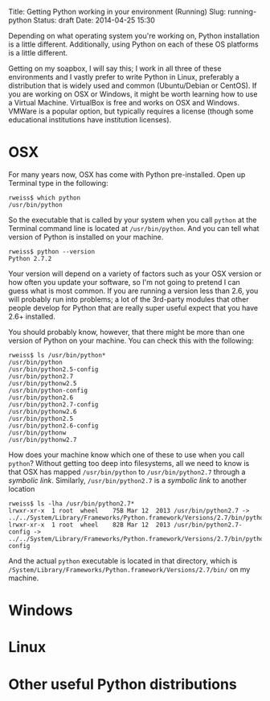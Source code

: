 Title: Getting Python working in your environment (Running)
Slug: running-python
Status: draft
Date: 2014-04-25 15:30

Depending on what operating system you're working on, Python installation is a little different.  Additionally, using Python on each of these OS platforms is a little different.

Getting on my soapbox, I will say this; I work in all three of these environments and I vastly prefer to write Python in Linux, preferably a distribution that is widely used and common (Ubuntu/Debian or CentOS).  If you are working on OSX or Windows, it might be worth learning how to use a Virtual Machine.  VirtualBox is free and works on OSX and Windows.  VMWare is a popular option, but typically requires a license (though some educational institutions have institution licenses).

# OSX

For many years now, OSX has come with Python pre-installed.  Open up Terminal type in the following:

```
rweiss$ which python
/usr/bin/python
```

So the executable that is called by your system when you call `python` at the Terminal command line is located at `/usr/bin/python`.  And you can tell what version of Python is installed on your machine.  

```
rweiss$ python --version
Python 2.7.2
```

Your version will depend on a variety of factors such as your OSX version or how often you update your software, so I'm not going to pretend I can guess what is most common.  If you are running a version less than 2.6, you will probably run into problems; a lot of the 3rd-party modules that other people develop for Python that are really super useful expect that you have 2.6+ installed.

You should probably know, however, that there might be more than one version of Python on your machine.  You can check this with the following:

```
rweiss$ ls /usr/bin/python*
/usr/bin/python			
/usr/bin/python2.5-config	
/usr/bin/python2.7		
/usr/bin/pythonw2.5
/usr/bin/python-config		
/usr/bin/python2.6		
/usr/bin/python2.7-config	
/usr/bin/pythonw2.6
/usr/bin/python2.5		
/usr/bin/python2.6-config	
/usr/bin/pythonw		
/usr/bin/pythonw2.7
```

How does your machine know which one of these to use when you call `python`?  Without getting too deep into filesystems, all we need to know is that OSX has mapped `/usr/bin/python` to `/usr/bin/python2.7` through a _symbolic link_.  Similarly, `/usr/bin/python2.7` is a _symbolic link_ to another location

```
rweiss$ ls -lha /usr/bin/python2.7*
lrwxr-xr-x  1 root  wheel    75B Mar 12  2013 /usr/bin/python2.7 -> ../../System/Library/Frameworks/Python.framework/Versions/2.7/bin/python2.7
lrwxr-xr-x  1 root  wheel    82B Mar 12  2013 /usr/bin/python2.7-config -> ../../System/Library/Frameworks/Python.framework/Versions/2.7/bin/python2.7-config
```

And the actual `python` executable is located in that directory, which is `/System/Library/Frameworks/Python.framework/Versions/2.7/bin/` on my machine.


# Windows

# Linux

# Other useful Python distributions